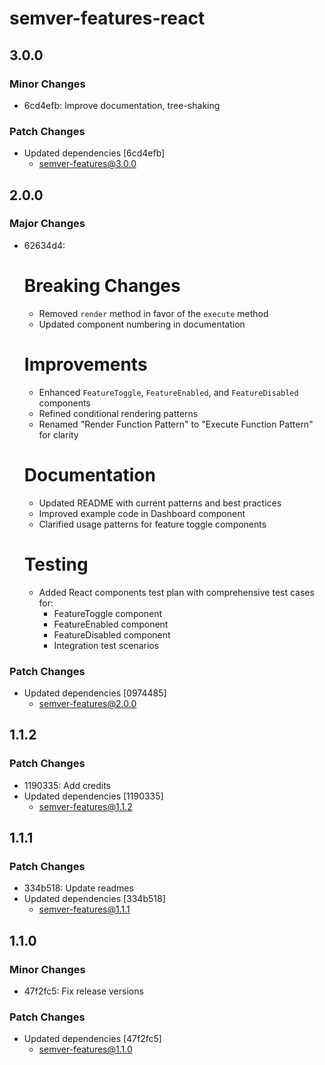 # semver-features-react

## 3.0.0

### Minor Changes

- 6cd4efb: Improve documentation, tree-shaking

### Patch Changes

- Updated dependencies [6cd4efb]
  - semver-features@3.0.0

## 2.0.0

### Major Changes

- 62634d4:

  # Breaking Changes

  - Removed `render` method in favor of the `execute` method
  - Updated component numbering in documentation

  # Improvements

  - Enhanced `FeatureToggle`, `FeatureEnabled`, and `FeatureDisabled` components
  - Refined conditional rendering patterns
  - Renamed "Render Function Pattern" to "Execute Function Pattern" for clarity

  # Documentation

  - Updated README with current patterns and best practices
  - Improved example code in Dashboard component
  - Clarified usage patterns for feature toggle components

  # Testing

  - Added React components test plan with comprehensive test cases for:
    - FeatureToggle component
    - FeatureEnabled component
    - FeatureDisabled component
    - Integration test scenarios

### Patch Changes

- Updated dependencies [0974485]
  - semver-features@2.0.0

## 1.1.2

### Patch Changes

- 1190335: Add credits
- Updated dependencies [1190335]
  - semver-features@1.1.2

## 1.1.1

### Patch Changes

- 334b518: Update readmes
- Updated dependencies [334b518]
  - semver-features@1.1.1

## 1.1.0

### Minor Changes

- 47f2fc5: Fix release versions

### Patch Changes

- Updated dependencies [47f2fc5]
  - semver-features@1.1.0
